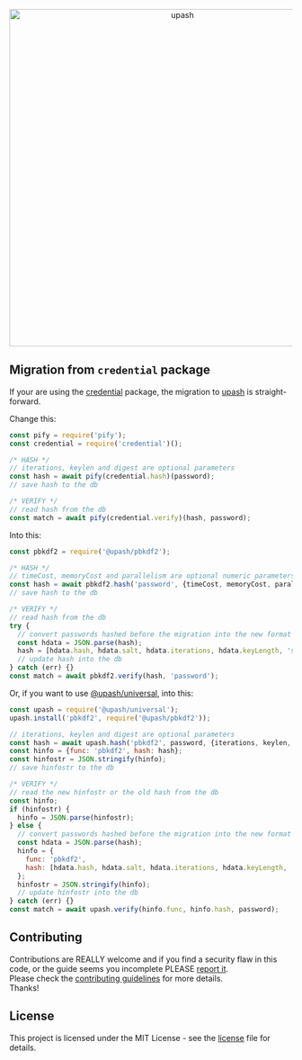 <p align="center">
  <a href="https://github.com/simonepri/upash">
    <img src="https://github.com/simonepri/upash/raw/upash/media/upash.png" alt="upash" width="600"/>
  </a>
</p>

## Migration from `credential` package
If your are using the [credential][npm:credential] package, the migration to
[upash][upash] is straight-forward.  

Change this:
```js
const pify = require('pify');
const credential = require('credential')();

/* HASH */
// iterations, keylen and digest are optional parameters
const hash = await pify(credential.hash)(password);
// save hash to the db

/* VERIFY */
// read hash from the db
const match = await pify(credential.verify)(hash, password);
```

Into this:
```js
const pbkdf2 = require('@upash/pbkdf2');

/* HASH */
// timeCost, memoryCost and parallelism are optional numeric parameters
const hash = await pbkdf2.hash('password', {timeCost, memoryCost, parallelism});
// save hash to the db

/* VERIFY */
// read hash from the db
try {
  // convert passwords hashed before the migration into the new format
  const hdata = JSON.parse(hash);
  hash = [hdata.hash, hdata.salt, hdata.iterations, hdata.keyLength, 'sha1'].join(',');
  // update hash into the db
} catch (err) {}
const match = await pbkdf2.verify(hash, 'password');
```

Or, if you want to use [@upash/universal][universal], into this:
```js
const upash = require('@upash/universal');
upash.install('pbkdf2', require('@upash/pbkdf2'));

// iterations, keylen and digest are optional parameters
const hash = await upash.hash('pbkdf2', password, {iterations, keylen, digest});
const hinfo = {func: 'pbkdf2', hash: hash};
const hinfostr = JSON.stringify(hinfo);
// save hinfostr to the db

/* VERIFY */
// read the new hinfostr or the old hash from the db
const hinfo;
if (hinfostr) {
  hinfo = JSON.parse(hinfostr);
} else {
  // convert passwords hashed before the migration into the new format
  const hdata = JSON.parse(hash);
  hinfo = {
    func: 'pbkdf2',
    hash: [hdata.hash, hdata.salt, hdata.iterations, hdata.keyLength, 'sha1'].join(',')
  };
  hinfostr = JSON.stringify(hinfo);
  // update hinfostr into the db
} catch (err) {}
const match = await upash.verify(hinfo.func, hinfo.hash, password);
```

## Contributing
Contributions are REALLY welcome and if you find a security flaw in this code,
or the guide seems you incomplete PLEASE [report it][new issue].  
Please check the [contributing guidelines][contributing] for more details.  
Thanks!

## License
This project is licensed under the MIT License - see the [license][license] file for details.

<!-- Links -->
[upash]: https://github.com/simonepri/upash

[new issue]: https://github.com/simonepri/upash-scrypt/issues/new

[license]: https://github.com/simonepri/upash/tree/master/license
[contributing]: https://github.com/simonepri/upash-scrypt/tree/master/.github/contributing.md

[universal]: https://github.com/simonepri/upash-universal

[npm:credential]: https://www.npmjs.com/package/credential
